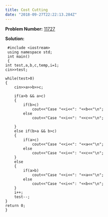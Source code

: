 ```yaml
---
title: Cost Cutting
date: "2018-09-27T22:22:13.284Z"
---
```

**Problem Number:**  [11727](https://uva.onlinejudge.org/index.php?option=com_onlinejudge&Itemid=8&category=117&page=show_problem&problem=2827)


**Solution:**     

     #include <iostream>
     using namespace std;
     int main() 
     {
	int test,a,b,c,temp,i=1;	
	cin>>test;
	
	while(test>0)
	{
		cin>>a>>b>>c;
		
		if(a>b && a>c)
		{
			if(b>c)
				cout<<"Case "<<i<<": "<<b<<"\n";
			else
				cout<<"Case "<<i<<": "<<c<<"\n";	
			
		}
		else if(b>a && b>c)
		{
			if(a>c)
				cout<<"Case "<<i<<": "<<a<<"\n";
			else
				cout<<"Case "<<i<<": "<<c<<"\n";
		}
		else
		{
			if(a>b)
				cout<<"Case "<<i<<": "<<a<<"\n";
			else
				cout<<"Case "<<i<<": "<<b<<"\n";
		}
		i++;
		test--;
	}
	return 0;
	}


